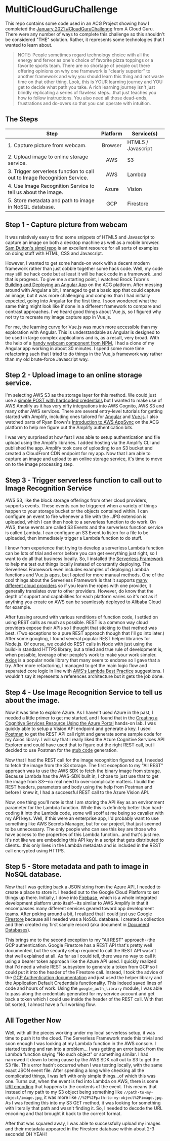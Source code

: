 # MultiCloudGuruChallenge

This repo contains some code used in an ACG Project showing how I completed the [January 2021 #CloudGuruChallenge](https://acloudguru.com/blog/engineering/cloudguruchallenge-multi-cloud-madness) from A Cloud Guru.  There were any number of ways to complete this challenge so this shouldn't be considered "THE" solution.  Rather, it represents some technologies that I wanted to learn about.

> NOTE: People sometimes regard technology choice with all the energy and fervor as one's choice of favorite pizza toppings or a favorite sports team.  There are no shortage of people out there offering opinions on why one framework is "clearly superior" to another framework and why you should learn this thing and not waste time on that other thing.  Look, this is YOUR learning journey and YOU get to decide what path you take.  A rich learning journey isn't just blindly replicating a series of flawless steps...that just teaches you how to follow instructions.  You also need all those dead-ends, frustrations and do-overs so that you can operate with intuition.

## The Steps

| Step                                                                  | Platform | Service(s)         |
|-----------------------------------------------------------------------|:--------:|--------------------|
| 1. Capture picture from webcam.                                          |  Browser | HTML5 / Javascript |
| 2. Upload image to online storage service.                               |    AWS   | S3                 |
| 3. Trigger serverless function to call out to Image Recognition Service. |    AWS   | Lambda             |
| 4. Use Image Recognition Service to tell us about the image.             |   Azure  | Vision             |
| 5. Store metadata and path to image in NoSQL database.                   |    GCP   | Firestore          |


## Step 1 - Capture picture from webcam

It was relatively easy to find some snippets of HTML5 and Javascript to capture an image on both a desktop machine as well as a mobile browser.  [Sam Dutton's simpl repo](https://github.com/samdutton/simpl) is an excellent resource for all sorts of examples on doing stuff with HTML, CSS and Javascript.

However, I wanted to get some hands-on work with a decent modern framework rather than just cobble together some hack code.  Well, my code may still be hack code but at least it will be hack code in a framework...and that is progress. To give me a starting point, I watched Brock Tubre's [Building and Deploying an Angular App](https://learn.acloud.guru/handson/23d76e0d-8298-4200-a93c-c51fc22f8828) on the ACG platform.  After messing around with Angular a bit, I managed to get a basic app that could capture an image, but it was more challenging and complex than I had initially expected, going into Angular for the first time.  I soon wondered what the same thing might look like if done in a different framework to compare and contrast approaches.  I've heard good things about Vue.js, so I figured why not try to recreate my image capture app in Vue.js.

For me, the learning curve for Vue.js was much more accessible than my exploration with Angular.  This is understandable as Angular is designed to be used in large complex applications and is, as a result, very broad.  With the help of a [handy webcam component from NPM](https://www.npmjs.com/package/vue-web-cam), I had a clone of my Angular app working in about 30 minutes.  I spend some more time refactoring such that I tried to do things in the Vue.js framework way rather than my old brute-force Javascript way.


## Step 2 - Upload image to an online storage service.

I'm selecting AWS S3 as the storage layer for this method.  We could just use a [simple POST with hardcoded credentials](https://docs.aws.amazon.com/AmazonS3/latest/API/sigv4-post-example.html) but I wanted to make use of AWS Amplify as it has very nifty integrations into AWS Cognito, AWS S3 and many other AWS services.  There are several entry-level tutorials for getting started with Amplify, including ones tailored for [Angular](https://docs.amplify.aws/start/q/integration/angular) and [Vue.js](https://docs.amplify.aws/start/q/integration/vue).  I also watched parts of Ryan Brown's [Introduction to AWS AppSync](https://acloud.guru/overview/intro-aws-appsync) on the ACG platform to help me figure out the Amplify authentication bits.

I was very surprised at how fast I was able to setup authentication and file upload using the Amplify libraries.  I added hosting via the Amplify CLI and published the app.  Amplify took care of uploading to an S3 bucket and created a CloudFront CDN endpoint for my app.  Now that I am able to capture an image and upload to an online storage service, it's time to move on to the image processing step.

## Step 3 - Trigger serverless function to call out to Image Recognition Service

AWS S3, like the block storage offerings from other cloud providers, supports events.  These events can be triggered when a variety of things happen to your storage bucket or the objects contained within.  I can configure an event to fire whenever a file with the .JPG extension is uploaded, which I can then hook to a serverless function to do work.  On AWS, these events are called S3 Events and the serverless function service is called Lambda.  I can configure an S3 Event to listen for a file to be uploaded, then immediately trigger a Lambda function to do stuff.

I know from experience that trying to develop a serverless Lambda function can be lots of trial and error before you can get everything just right, so I want to do all that business locally.  So, I installed the [Serverless Framework](https://www.serverless.com/) to help me test out things locally instead of constantly deploying.  The Serverless Framework even includes examples of deploying Lambda functions and Vue.js apps, but I opted for more manual methods.  One of the cool things about the Serverless Framework is that it supports [many different cloud providers](https://www.serverless.com/framework/docs/providers/) so if you learn the ropes with one provider, it generally translates over to other providers.  However, do know that the depth of support and capabilities for each platform varies so it's not as if anything you create on AWS can be seamlessly deployed to Alibaba Cloud for example.

After fussing around with various renditions of function code, I settled on using REST calls as much as possible.  REST is a common way cloud providers expose their APIs so I thought that sticking to that method was best.  (Two exceptions to a pure REST approach though that I'll go into later.)   After some googling, I found several popular REST helper libraries for Node.js.  Of course, we could do REST calls in Node with just using the build-in standard HTTPS library, but a tried and true rule of development is, when possible, leverage other people's work to make your work simpler.  [Axios](https://github.com/axios/axios) is a popular node library that many seem to endorse so I gave that a try.  After more refactoring, I managed to get the main logic flow and separated core logic in line with [AWS's Lambda Best Practice](https://docs.aws.amazon.com/lambda/latest/dg/best-practices.html) suggestions.  I wouldn't say it represents a references architecture but it gets the job done.

## Step 4 - Use Image Recognition Service to tell us about the image.

Now it was time to explore Azure.  As I haven't used Azure in the past, I needed a little primer to get me started, and I found that in the [Creating a Cognitive Services Resource Using the Azure Portal](https://learn.acloud.guru/handson/2a74fc95-495d-41fe-9eb0-83a47fd203f8) hands-on lab.  I was quickly able to setup a Vision API endpoint and generate a key.  I used [Postman](https://www.postman.com/) to get the REST API call right and generate some sample code for my Axios library.  I will say that I really liked the Azure Cognitive Services API Explorer and could have used that to figure out the right REST call, but I decided to use Postman for the [stub code](https://en.wikipedia.org/wiki/Method_stub) generation. 

Now that I had the REST call for the image recognition figured out, I needed to fetch the image from the S3 storage.  The first exception to my "All REST" approach was to use the AWS SDK to fetch the binary image from storage.  Because Lambda has the AWS-SDK built in, I chose to just use that to get the image from S3--no real need to over-complicate matters.  I build the REST headers, parameters and body using the help from Postman and before I knew it, I had a successful REST call to the Azure Vision API.

Now, one thing you'll note is that I am storing the API Key as an environment parameter for the Lambda function.  While this is definitely better than hard-coding it into the Lambda code, some will scoff at me being so cavalier with my API keys.  Well, if this were an enterprise app, I'd probably want to use something like AWS Secrets Manager, but for our project, that just seemed to be unnecessary.  The only people who can see this key are those who have access to the properties of this Lambda function...and that's just me.  It's not like we are embedding this API key in a script that gets distributed to clients...this only lives in the Lambda metadata and is included in the REST call encrypted using HTTPS.

## Step 5 - Store metadata and path to image in NoSQL database.

Now that I was getting back a JSON string from the Azure API, I needed to create a place to store it.  I headed out to the Google Cloud Platform to set things up there.  Initially, I dove into [Firebase](https://firebase.google.com/), which is a whole integrated development platform unto itself--its similar to AWS Amplify in that it encompasses many different services geared toward app development teams.  After poking around a bit, I realized that I could just use [Google Firestore](https://cloud.google.com/firestore) because all I needed was a NoSQL database.  I created a collection and then created my first sample record (aka document in [Document Databases](https://en.wikipedia.org/wiki/Document-oriented_database)).

This brings me to the second exception to my "All REST" approach--the GCP authentication.  Google Firestore has a REST API that's pretty well documented, but the security setup required to call the REST API wasn't that well explained at all.  As far as I could tell, there was no way to call it using a bearer token approach like the Azure API used.  I quickly realized that I'd need a whole REST subsystem to generate a token from GCP so I could put it into the header of the Firestore call.  Instead, I took the advice of the [GCP Authentication documentation](https://cloud.google.com/docs/authentication/production) and just used the helper library and the Application Default Credentials functionality.  This indeed saved lines of code and hours of work.  Using the `google_auth_library` module, I was able to pass along the credentials generated for my service account and get back a token which I could use inside the header of the REST call.  With that bit sorted, I almost have a full working flow.  

## All Together Now

Well, with all the pieces working under my local serverless setup, it was time to push it to the cloud.  The Serverless Framework made this trivial and soon enough I was looking at my Lambda function in the AWS console.  I started testing and ran into a problem...  I was getting an error back from the Lambda function saying "No such object" or something similar.  I had narrowed it down to being cause by the AWS SDK call out to S3 to get the S3 file.  This error hadn't occurred when I was testing locally, with the same exact JSON event file.  After spending a long while checking all the complicated things, I was left with only simple things...of which this was one.  Turns out, when the event is fed into Lambda on AWS, there is some [URI encoding](https://en.wikipedia.org/wiki/Percent-encoding) that happens to the contents of the event.  This means that instead of my path to my S3 object being something like `//path-to-my-object/image.jpg`, it was more like `//%2F%2Fpath-to-my-object%2Fimage.jpg`.  As I was feeding this into my S3 GET method, it was looking for something with literally that path and wasn't finding it.   So, I needed to decode the URL encoding and that brought it back to the correct format.

After that was squared away, I was able to successfully upload my images and their metadata appeared in the Firestore database within about 2-3 seconds!  OH YEAH!





